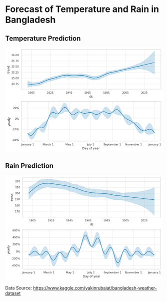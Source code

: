 # Forecast of Temperature and Rain in Bangladesh

## Temperature Prediction

![](img/temperature.png)

## Rain Prediction

![](img/rain.png)


Data Source: https://www.kaggle.com/yakinrubaiat/bangladesh-weather-dataset